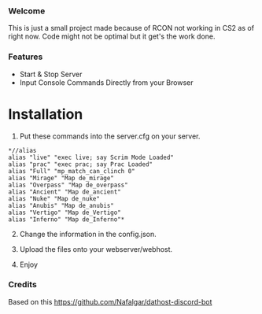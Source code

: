 ### Welcome

This is just a small project made because of RCON not working in CS2 as of right now.
Code might not be optimal but it get's the work done.

### Features

- Start & Stop Server
- Input Console Commands Directly from your Browser

# Installation

1.  Put these commands into the server.cfg on your server.
```
*//alias
alias "live" "exec live; say Scrim Mode Loaded"
alias "prac" "exec prac; say Prac Loaded"
alias "Full" "mp_match_can_clinch 0"
alias "Mirage" "Map de_mirage"
alias "Overpass" "Map de_overpass"
alias "Ancient" "Map de_ancient"
alias "Nuke" "Map de_nuke"
alias "Anubis" "Map de_anubis"
alias "Vertigo" "Map de_Vertigo"
alias "Inferno" "Map de_Inferno"*
```
2. Change the information in the config.json.

3. Upload the files onto your webserver/webhost.

4. Enjoy

### Credits
Based on this https://github.com/Nafalgar/dathost-discord-bot
